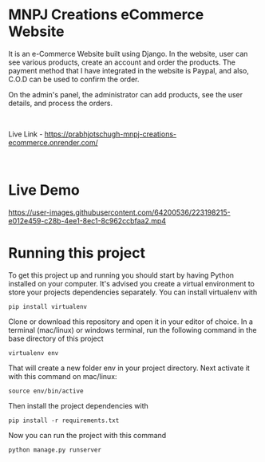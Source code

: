 # MNPJ Creations eCommerce Website
It is an e-Commerce Website built using Django. In the website, user can see various products, create an account and order the products. The payment method that I have integrated in the website is Paypal, and also, C.O.D can be used to confirm the order.

On the admin's panel, the administrator can add products, see the user details, and process the orders.

<br>

Live Link - https://prabhjotschugh-mnpj-creations-ecommerce.onrender.com/

<br>

# Live Demo


https://user-images.githubusercontent.com/64200536/223198215-e012e459-c28b-4ee1-8ec1-8c962ccbfaa2.mp4




# Running this project
To get this project up and running you should start by having Python installed on your computer. It's advised you create a virtual environment to store your projects dependencies separately. You can install virtualenv with 

````pip install virtualenv````

Clone or download this repository and open it in your editor of choice. In a terminal (mac/linux) or windows terminal, run the following command in the base directory of this project

````virtualenv env````

That will create a new folder env in your project directory. Next activate it with this command on mac/linux:

````source env/bin/active````

Then install the project dependencies with

````pip install -r requirements.txt````

Now you can run the project with this command

````python manage.py runserver````

